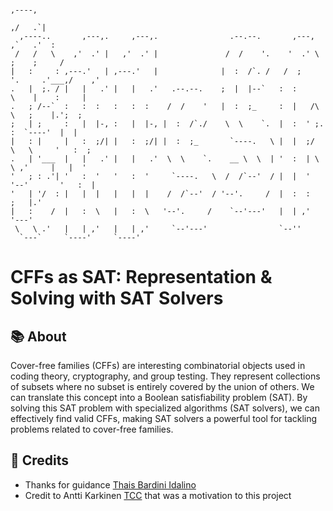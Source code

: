 ```
                                                                                    ,----, 
                                                                                  ,/   .`| 
  ,----..       ,---,.     ,---,.                .--.--.       ,---,            ,`   .'  : 
 /   /   \    ,'  .' |   ,'  .' |               /  /    '.    '  .' \         ;    ;     / 
|   :     : ,---.'   | ,---.'   |              |  :  /`. /   /  ;    '.     .'___,/    ,'  
.   |  ;. / |   |   .' |   |   .'   .--.--.    ;  |  |--`   :  :       \    |    :     |   
.   ; /--`  :   :  :   :   :  :    /  /    '   |  :  ;_     :  |   /\   \   ;    |.';  ;   
;   | ;     :   |  |-, :   |  |-, |  :  /`./    \  \    `.  |  :  ' ;.   :  `----'  |  |   
|   : |     |   :  ;/| |   :  ;/| |  :  ;_       `----.   \ |  |  ;/  \   \     '   :  ;   
.   | '___  |   |   .' |   |   .'  \  \    `.    __ \  \  | '  :  | \  \ ,'     |   |  '   
'   ; : .'| '   :  '   '   :  '     `----.   \  /  /`--'  / |  |  '  '--'       '   :  |   
'   | '/  : |   |  |   |   |  |    /  /`--'  / '--'.     /  |  :  :             ;   |.'    
|   :    /  |   :  \   |   :  \   '--'.     /    `--'---'   |  | ,'             '---'      
 \   \ .'   |   | ,'   |   | ,'     `--'---'                `--''                          
  `---`     `----'     `----'
```

# CFFs as SAT: Representation & Solving with SAT Solvers

## 📚 About
Cover-free families (CFFs) are interesting combinatorial objects used in coding theory, cryptography, and group testing. They represent collections of subsets where no subset is entirely covered by the union of others. We can translate this concept into a Boolean satisfiability problem (SAT).  By solving this SAT problem with specialized algorithms (SAT solvers), we can effectively find valid CFFs, making SAT solvers a powerful tool for tackling problems related to cover-free families.

## 🌿 Credits
- Thanks for guidance [Thais Bardini Idalino](https://thaisidalino.github.io/)
- Credit to Antti Karkinen [TCC](https://aaltodoc.aalto.fi/server/api/core/bitstreams/6b9aeb0b-2797-47e5-8da2-4ee8b38dc963/content) that was a motivation to this project
